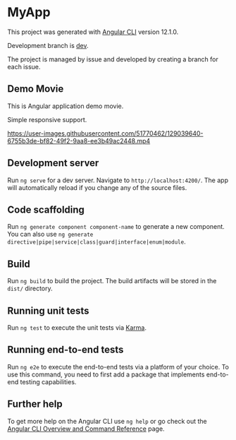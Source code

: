 # MyApp

This project was generated with [Angular CLI](https://github.com/angular/angular-cli) version 12.1.0.

Development branch is [dev](https://github.com/yosse95ai/my-app/tree/dev).

The project is managed by issue and developed by creating a branch for each issue.


## Demo Movie

This is Angular application demo movie.

Simple responsive support.

https://user-images.githubusercontent.com/51770462/129039640-6755b3de-bf82-49f2-9aa8-ee3b49ac2448.mp4

## Development server

Run `ng serve` for a dev server. Navigate to `http://localhost:4200/`. The app will automatically reload if you change any of the source files.

## Code scaffolding

Run `ng generate component component-name` to generate a new component. You can also use `ng generate directive|pipe|service|class|guard|interface|enum|module`.

## Build

Run `ng build` to build the project. The build artifacts will be stored in the `dist/` directory.

## Running unit tests

Run `ng test` to execute the unit tests via [Karma](https://karma-runner.github.io).

## Running end-to-end tests

Run `ng e2e` to execute the end-to-end tests via a platform of your choice. To use this command, you need to first add a package that implements end-to-end testing capabilities.

## Further help

To get more help on the Angular CLI use `ng help` or go check out the [Angular CLI Overview and Command Reference](https://angular.io/cli) page.
